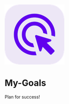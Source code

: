 ![alt text](https://github.com/Singularity-Coder/My-Goals/blob/main/assets/logo192.png)
# My-Goals
Plan for success!

